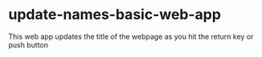 # update-names-basic-web-app
This web app updates the title of the webpage as you hit the return key or push button
